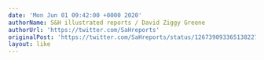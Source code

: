 ```yaml
---
date: 'Mon Jun 01 09:42:00 +0000 2020'
authorName: S&H illustrated reports / David Ziggy Greene
authorUrl: 'https://twitter.com/SaHreports'
originalPost: 'https://twitter.com/SaHreports/status/1267390933651382272'
layout: like
---
```

